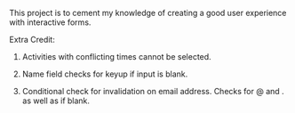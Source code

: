 This project is to cement my knowledge of creating a good user experience with interactive forms.

Extra Credit:

1. Activities with conflicting times cannot be selected.

2. Name field checks for keyup if input is blank.

3. Conditional check for invalidation on email address. Checks for @ and . as well as if blank.

